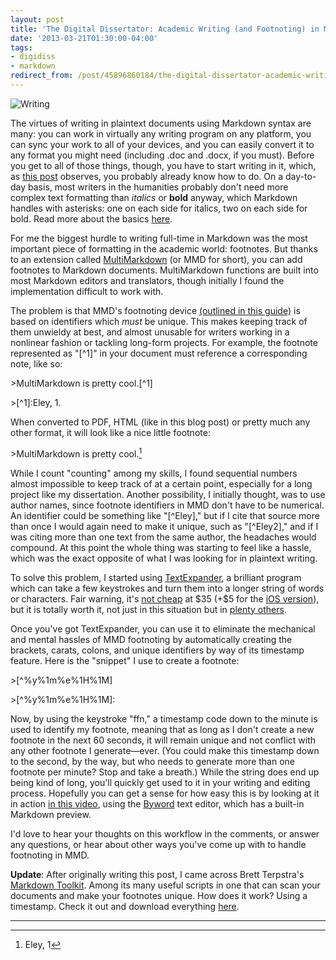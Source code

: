 ```yaml
---
layout: post
title: 'The Digital Dissertator: Academic Writing (and Footnoting) in Markdown'
date: '2013-03-21T01:30:00-04:00'
tags:
- digidiss
- markdown
redirect_from: /post/45896860184/the-digital-dissertator-academic-writing-and/
---
```

![Writing](http://fieldnoise.com/diss/images/writing.jpeg)

The virtues of writing in plaintext documents using Markdown syntax are many: you can work in virtually any writing program on any platform, you can sync your work to all of your devices, and you can easily convert it to any format you might need (including .doc and .docx, if you must). Before you get to all of those things, though, you have to start writing in it, which, as [this post](http://chronicle.com/blogs/profhacker/markdown-the-syntax-you-probably-already-know/35295) observes, you probably already know how to do. On a day-to-day basis, most writers in the humanities probably don't need more complex text formatting than *italics* or **bold** anyway, which Markdown handles with asterisks: one on each side for italics, two on each side for bold. Read more about the basics [here](http://daringfireball.net/projects/markdown/syntax).

For me the biggest hurdle to writing full-time in Markdown was the most important piece of formatting in the academic world: footnotes. But thanks to an extension called [MultiMarkdown](http://fletcherpenney.net/multimarkdown/) (or MMD for short), you can add footnotes to Markdown documents. MultiMarkdown functions are built into most Markdown editors and translators, though initially I found the implementation difficult to work with.

The problem is that MMD's footnoting device [(outlined in this guide)](https://github.com/fletcher/MultiMarkdown/wiki/MultiMarkdown-Syntax-Guide) is based on identifiers which *must* be unique. This makes keeping track of them unwieldy at best, and almost unusable for writers working in a nonlinear fashion or tackling long-form projects. For example, the footnote represented as "\[^1]" in your document must reference a corresponding note, like so:

\>MultiMarkdown is pretty cool.\[^1]

\>\[^1]:Eley, 1.

When converted to PDF, HTML (like in this blog post) or pretty much any other format, it will look like a nice little footnote:

\>MultiMarkdown is pretty cool.[^1]

While I count "counting" among my skills, I found sequential numbers almost impossible to keep track of at a certain point, especially for a long project like my dissertation. Another possibility, I initially thought, was to use author names, since footnote identifiers in MMD don't have to be numerical. An identifier could be something like "[\^Eley]," but if I cite that source more than once I would again need to make it unique, such as "[\^Eley2]," and if I was citing more than one text from the same author, the headaches would compound. At this point the whole thing was starting to feel like a hassle, which was the exact opposite of what I was looking for in plaintext writing.

To solve this problem, I started using [TextExpander](http://smilesoftware.com/TextExpander/), a brilliant program which can take a few keystrokes and turn them into a longer string of words or characters. Fair warning, it's [not cheap](http://itunes.apple.com/us/app/textexpander-for-mac/id405274824?mt=12) at \$35 (+\$5 for the [iOS version](http://itunes.apple.com/us/app/textexpander/id326180690?mt=8)), but it is totally worth it, not just in this situation but in [plenty others](http://smilesoftware.com/TextExpander/screencast/index.html).

Once you've got TextExpander, you can use it to eliminate the mechanical and mental hassles of MMD footnoting by automatically creating the brackets, carats, colons, and unique identifiers by way of its timestamp feature. Here is the "snippet" I use to create a footnote:

\>[\^%y%1m%e%1H%1M]

\>[\^%y%1m%e%1H%1M]:

Now, by using the keystroke "ffn," a timestamp code down to the minute is used to identify my footnote, meaning that as long as I don't create a new footnote in the next 60 seconds, it will remain unique and not conflict with any other footnote I generate—ever. (You could make this timestamp down to the second, by the way, but who needs to generate more than one footnote per minute? Stop and take a breath.) While the string does end up being kind of long, you'll quickly get used to it in your writing and editing process. Hopefully you can get a sense for how easy this is by looking at it in action [in this video](http://www.youtube.com/watch?v=5D-im8ITyzo), using the [Byword](http://bywordapp.com/) text editor, which has a built-in Markdown preview.

I'd love to hear your thoughts on this workflow in the comments, or answer any questions, or hear about other ways you've come up with to handle footnoting in MMD.

**Update**: After originally writing this post, I came across Brett Terpstra's [Markdown Toolkit](http://brettterpstra.com/projects/markdown-service-tools/). Among its many useful scripts in one that can scan your documents and make your footnotes unique. How does it work? Using a timestamp. Check it out and download everything [here](http://brettterpstra.com/projects/markdown-service-tools/).

******

[^1]: Eley, 1